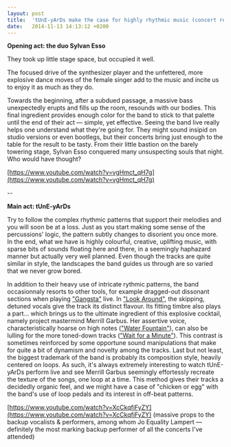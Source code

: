 ```yaml
---
layout: post
title:  'tUnE-yArDs make the case for highly rhythmic music (concert review)'
date:   2014-11-13 14:13:12 +0200
---
```


**Opening act: the duo Sylvan Esso**

They took up little stage space, but occupied it well.

The focused drive of the synthesizer player and the unfettered, more explosive dance moves of the female singer add to the music and incite us to enjoy it as much as they do.

Towards the beginning, after a subdued passage, a massive bass unexpectedly erupts and fills up the room, resounds with our bodies. This final ingredient provides enough color for the band to stick to that palette until the end of their act — simple, yet effective. Seeing the band live really helps one understand what they're going for. They might sound insipid on studio versions or even bootlegs, but their concerts bring just enough to the table for the result to be tasty. From their little bastion on the barely towering stage, Sylvan Esso conquered many unsuspecting souls that night. Who would have thought?

[https://www.youtube.com/watch?v=vgHmct_qH7g](https://www.youtube.com/watch?v=vgHmct_qH7g)

--

**Main act: tUnE-yArDs**

Try to follow the complex rhythmic patterns that support their melodies and you will soon be at a loss. Just as you start making some sense of the percussions' logic, the pattern subtly changes to disorient you once more. In the end, what we have is highly colourful, creative, uplifting music, with sparse bits of sounds floating here and there, in a seemingly haphazard manner but actually very well planned. Even though the tracks are quite similar in style, the landscapes the band guides us through are so varied that we never grow bored.

In addition to their heavy use of intricate rythmic patterns, the band occasionnaly resorts to other tools, for example dragged-out dissonant sections when playing ["Gangsta"](https://www.youtube.com/watch?v=Yc7QSnrkbFM) live. In ["Look Around"](https://www.youtube.com/watch?v=0s-vxrdljxU), the skipping, detuned vocals give the track its distinct flavour. Its fitting timbre also plays a part... which brings us to the ultimate ingredient of this explosive cocktail, namely project mastermind Merrill Garbus. Her assertive voice, characteristically hoarse on high notes (["Water Fountain"](https://www.youtube.com/watch?v=j-KulvW2TUQ)), can also be lulling for the more toned-down tracks (["Wait for a Minute"](https://www.youtube.com/watch?v=ZMclqWLPsM8)). This contrast is sometimes reinforced by some opportune sound manipulations that make for quite a bit of dynamism and novelty among the tracks. Last but not least, the biggest trademark of the band is probably its composition style, heavily centered on loops. As such, it's always extremely interesting to watch tUnE-yArDs perform live and see Merrill Garbus seemingly effortessly recreate the texture of the songs, one loop at a time. This method gives their tracks a decidedly organic feel, and we might have a case of "chicken or egg" with the band's use of loop pedals and its interest in off-beat patterns.

[https://www.youtube.com/watch?v=XcCkqfiFyZY](https://www.youtube.com/watch?v=XcCkqfiFyZY) (massive props to the backup vocalists & performers, among whom Jo Equality Lampert — definitely the most marking backup performer of all the concerts I've attended)